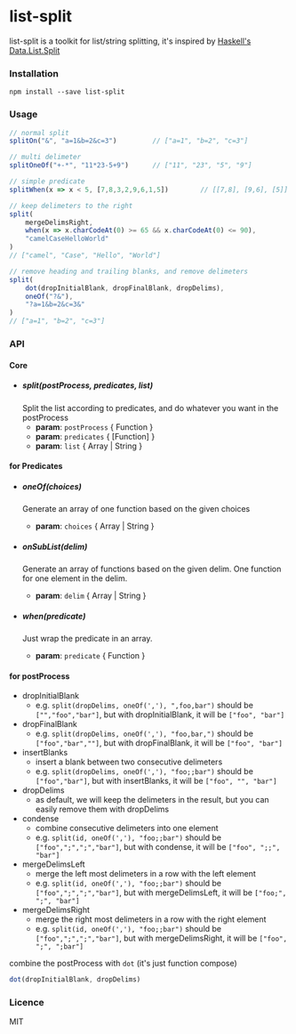 # list-split

list-split is a toolkit for list/string splitting, it's inspired by [Haskell's Data.List.Split](https://hackage.haskell.org/package/split-0.1.1/docs/Data-List-Split.html)

### Installation

```
npm install --save list-split
```

### Usage

``` js
// normal split
splitOn("&", "a=1&b=2&c=3")         // ["a=1", "b=2", "c=3"]

// multi delimeter 
splitOneOf("+-*", "11*23-5+9")      // ["11", "23", "5", "9"]

// simple predicate
splitWhen(x => x < 5, [7,8,3,2,9,6,1,5])        // [[7,8], [9,6], [5]]

// keep delimeters to the right
split(
    mergeDelimsRight,
    when(x => x.charCodeAt(0) >= 65 && x.charCodeAt(0) <= 90),
    "camelCaseHelloWorld"
)
// ["camel", "Case", "Hello", "World"]

// remove heading and trailing blanks, and remove delimeters
split(
    dot(dropInitialBlank, dropFinalBlank, dropDelims),
    oneOf("?&"),
    "?a=1&b=2&c=3&"
)
// ["a=1", "b=2", "c=3"]
```

### API

#### Core
- ##### split(postProcess, predicates, list)
    Split the list according to predicates, and do whatever you want in the postProcess
    - **param**: `postProcess` { Function }
    - **param**: `predicates` { [Function] }
    - **param**: `list` { Array | String }

#### for Predicates
- ##### oneOf(choices)
    Generate an array of one function based on the given choices
    - **param**: `choices` { Array | String }

- ##### onSubList(delim)
    Generate an array of functions based on the given delim. One function for one element in the delim.
    - **param**: `delim` { Array | String }

- ##### when(predicate)
    Just wrap the predicate in an array.
    - **param**: `predicate` { Function }

#### for postProcess

* dropInitialBlank
    * e.g. `split(dropDelims, oneOf(','), ",foo,bar")` should be `["","foo","bar"]`, but with dropInitialBlank, it will be `["foo", "bar"]`
* dropFinalBlank
    * e.g. `split(dropDelims, oneOf(','), "foo,bar,")` should be `["foo","bar",""]`, but with dropFinalBlank, it will be `["foo", "bar"]`
* insertBlanks
    * insert a blank between two consecutive delimeters
    * e.g. `split(dropDelims, oneOf(','), "foo;;bar")` should be `["foo","bar"]`, but with insertBlanks, it will be `["foo", "", "bar"]`
* dropDelims
    * as default, we will keep the delimeters in the result, but you can easily remove them with dropDelims
* condense
    * combine consecutive delimeters into one element
    * e.g. `split(id, oneOf(','), "foo;;bar")` should be `["foo",";",";","bar"]`, but with condense, it will be `["foo", ";;", "bar"]`
* mergeDelimsLeft
    * merge the left most delimeters in a row with the left element
    * e.g. `split(id, oneOf(','), "foo;;bar")` should be `["foo",";",";","bar"]`, but with mergeDelimsLeft, it will be `["foo;", ";", "bar"]`
* mergeDelimsRight
    * merge the right most delimeters in a row with the right element
    * e.g. `split(id, oneOf(','), "foo;;bar")` should be `["foo",";",";","bar"]`, but with mergeDelimsRight, it will be `["foo", ";", ";bar"]`

combine the postProcess with `dot` (it's just function compose)
``` js
dot(dropInitialBlank, dropDelims)
```

### Licence

MIT

